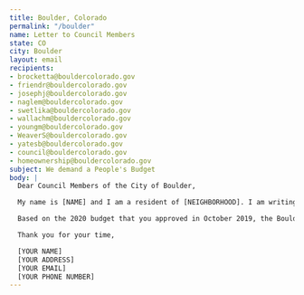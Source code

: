 ```yaml
---
title: Boulder, Colorado
permalink: "/boulder"
name: Letter to Council Members
state: CO
city: Boulder
layout: email
recipients:
- brocketta@bouldercolorado.gov
- friendr@bouldercolorado.gov
- josephj@bouldercolorado.gov
- naglem@bouldercolorado.gov
- swetlika@bouldercolorado.gov
- wallachm@bouldercolorado.gov
- youngm@bouldercolorado.gov
- WeaverS@bouldercolorado.gov
- yatesb@bouldercolorado.gov
- council@bouldercolorado.gov
- homeownership@bouldercolorado.gov
subject: We demand a People's Budget
body: |
  Dear Council Members of the City of Boulder,

  My name is [NAME] and I am a resident of [NEIGHBORHOOD]. I am writing to you regarding the harassment of Zayd Atkinson, a resident of Boulder and a student at Naropa University, by the Boulder Police Department. Instead of funding the harassment of Boulder residents of color, the city should fund affordable housing.

  Based on the 2020 budget that you approved in October 2019, the Boulder Police Department received $38,629,082, which represents a ~8% increase since 2018. Meanwhile, the budget for Housing and Human Services for 2020 is $21,655,671, representing a staggering **28%** reduction in budget since 2018. Most of those cuts come from a reduction in funding to "Community Investment" for Housing. That's untenable, especially from a city that prides itself in promoting equity. I strongly suggest that the Boulder Police Department be defunded immediately and that the money go towards creating and maintaining affordable housing within city limits. I would also like to see policy enacted around increasing limits on unrelated residents within a home.

  Thank you for your time,

  [YOUR NAME]
  [YOUR ADDRESS]
  [YOUR EMAIL]
  [YOUR PHONE NUMBER]
---
```


